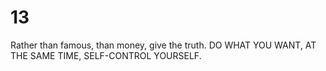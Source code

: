 # 13
Rather than famous, than money, give the truth.
DO WHAT YOU WANT, AT THE SAME TIME, SELF-CONTROL YOURSELF.
